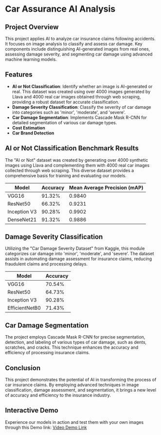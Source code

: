 # Car Assurance AI Analysis

## Project Overview
This project applies AI to analyze car insurance claims following accidents. It focuses on image analysis to classify and assess car damage. Key components include distinguishing AI-generated images from real ones, assessing damage severity, and segmenting car damage using advanced machine learning models.

## Features
- **AI or Not Classification**: Identify whether an image is AI-generated or real. This dataset was created using over 4000 images generated by Llava and 4000 real car images obtained through web scraping, providing a robust dataset for accurate classification.
- **Damage Severity Classification**: Classify the severity of car damage into categories such as 'minor', 'moderate', and 'severe'.
- **Car Damage Segmentation**: Implements Cascade Mask R-CNN for detailed segmentation of various car damage types.
- **Cost Estimation**
- **Car Brand Detection**
## AI or Not Classification Benchmark Results
The "AI or Not" dataset was created by generating over 4000 synthetic images using Llava and complementing them with 4000 real car images collected through web scraping. This diverse dataset provides a comprehensive basis for training and evaluating our models.

| Model         | Accuracy | Mean Average Precision (mAP) |
|---------------|----------|------------------------------|
| VGG16         | 91.32%   |            0.9840            |
| ResNet50      | 66.32%   |            0.9231            |
| Inception V3  | 90.28%   |            0.9902            |
| DenseNet21    | 91.32%   |            0.9886            |

## Damage Severity Classification
Utilizing the "Car Damage Severity Dataset" from Kaggle, this module categorizes car damage into 'minor', 'moderate', and 'severe'. The dataset assists in automating damage assessment for insurance claims, reducing fraudulent claims and processing delays.

| Model           | Accuracy |
|-----------------|----------|
| VGG16           | 70.54%   |
| ResNet50        | 64.73%   |
| Inception V3    | 90.28%   |
| EfficientNetB0  | 71.43%   |

## Car Damage Segmentation
The project employs Cascade Mask R-CNN for precise segmentation, detection, and labeling of various types of car damage, such as dents, scratches, and cracks. This technique enhances the accuracy and efficiency of processing insurance claims.

## Conclusion
This project demonstrates the potential of AI in transforming the process of car insurance claims. By employing advanced techniques in image classification, damage assessment, and segmentation, it brings a new level of accuracy and efficiency to the insurance industry.

## Interactive Demo
Experience our models in action and test them with your own images through this Demo link: [Video Demo Link](https://drive.google.com/file/d/11wnZbeoIX_kfono5-bTmFpsDttAxmqNs/view?usp=sharing)
